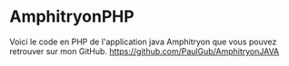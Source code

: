 # AmphitryonPHP

Voici le code en PHP de l'application java Amphitryon que vous pouvez retrouver sur mon GitHub.
https://github.com/PaulGub/AmphitryonJAVA
